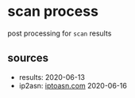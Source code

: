 # scan process

post processing for `scan` results

## sources

- results: 2020-06-13
- ip2asn: [iptoasn.com](https://iptoasn.com/) 2020-06-16
